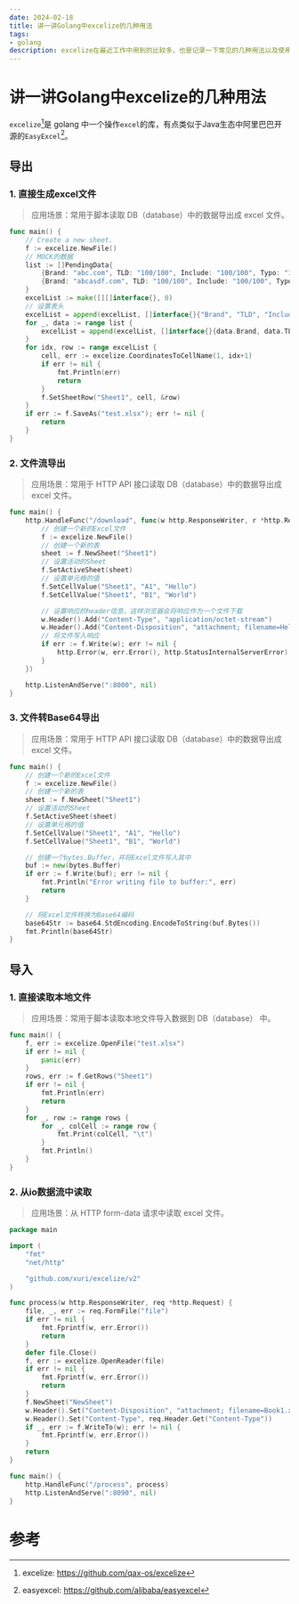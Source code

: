 ```yaml
---
date: 2024-02-18
title: 讲一讲Golang中excelize的几种用法
tags:
- golang
description: excelize在最近工作中用到的比较多，也是记录一下常见的几种用法以及使用场景，也方便以后用的频率少的时候来此查阅。
---
```


# 讲一讲Golang中excelize的几种用法

`excelize`[^1]是 golang 中一个操作`excel`的库，有点类似于Java生态中阿里巴巴开源的`EasyExcel`[^2]。

## 导出

### 1. 直接生成excel文件
> 应用场景：常用于脚本读取 DB（database）中的数据导出成 excel 文件。

```go
func main() {
    // Create a new sheet.
	f := excelize.NewFile()
	// MOCK的数据
	list := []PendingData{
		{Brand: "abc.com", TLD: "100/100", Include: "100/100", Typo: "100/100", Added: "2024-02-17"},
		{Brand: "abcasdf.com", TLD: "100/100", Include: "100/100", Typo: "100/100", Added: "2024-02-17"},
	}
	excelList := make([][]interface{}, 0)
	// 设置表头
	excelList = append(excelList, []interface{}{"Brand", "TLD", "Include", "Typo", "Added"})
	for _, data := range list {
		excelList = append(excelList, []interface{}{data.Brand, data.TLD, data.Include, data.Typo, data.Added})
	}
	for idx, row := range excelList {
		cell, err := excelize.CoordinatesToCellName(1, idx+1)
		if err != nil {
			fmt.Println(err)
			return
		}
		f.SetSheetRow("Sheet1", cell, &row)
	}
	if err := f.SaveAs("test.xlsx"); err != nil {
		return
	}
}
```

### 2. 文件流导出
> 应用场景：常用于 HTTP API 接口读取 DB（database）中的数据导出成 excel 文件。

```go
func main() {
	http.HandleFunc("/download", func(w http.ResponseWriter, r *http.Request) {
		// 创建一个新的Excel文件
		f := excelize.NewFile()
		// 创建一个新的表
		sheet := f.NewSheet("Sheet1")
		// 设置活动的Sheet
		f.SetActiveSheet(sheet)
		// 设置单元格的值
		f.SetCellValue("Sheet1", "A1", "Hello")
		f.SetCellValue("Sheet1", "B1", "World")

		// 设置响应的header信息，这样浏览器会将响应作为一个文件下载
		w.Header().Add("Content-Type", "application/octet-stream")
		w.Header().Add("Content-Disposition", "attachment; filename=HelloWorld.xlsx")
		// 将文件写入响应
		if err := f.Write(w); err != nil {
			http.Error(w, err.Error(), http.StatusInternalServerError)
		}
	})

	http.ListenAndServe(":8000", nil)
}
```

### 3. 文件转Base64导出
> 应用场景：常用于 HTTP API 接口读取 DB（database）中的数据导出成 excel 文件。

```go
func main() {
	// 创建一个新的Excel文件
	f := excelize.NewFile()
	// 创建一个新的表
	sheet := f.NewSheet("Sheet1")
	// 设置活动的Sheet
	f.SetActiveSheet(sheet)
	// 设置单元格的值
	f.SetCellValue("Sheet1", "A1", "Hello")
	f.SetCellValue("Sheet1", "B1", "World")

	// 创建一个bytes.Buffer，并将Excel文件写入其中
	buf := new(bytes.Buffer)
	if err := f.Write(buf); err != nil {
		fmt.Println("Error writing file to buffer:", err)
		return
	}

	// 将Excel文件转换为Base64编码
	base64Str := base64.StdEncoding.EncodeToString(buf.Bytes())
	fmt.Println(base64Str)
}
```

## 导入

### 1. 直接读取本地文件
> 应用场景：常用于脚本读取本地文件导入数据到 DB（database） 中。

```go
func main() {
    f, err := excelize.OpenFile("test.xlsx")
	if err != nil {
		panic(err)
	}
	rows, err := f.GetRows("Sheet1")
	if err != nil {
		fmt.Println(err)
		return
	}
	for _, row := range rows {
		for _, colCell := range row {
			fmt.Print(colCell, "\t")
		}
		fmt.Println()
	}
}
```


### 2. 从io数据流中读取
> 应用场景：从 HTTP form-data 请求中读取 excel 文件。

```go
package main

import (
    "fmt"
    "net/http"

    "github.com/xuri/excelize/v2"
)

func process(w http.ResponseWriter, req *http.Request) {
    file, _, err := req.FormFile("file")
    if err != nil {
        fmt.Fprintf(w, err.Error())
        return
    }
    defer file.Close()
    f, err := excelize.OpenReader(file)
    if err != nil {
        fmt.Fprintf(w, err.Error())
        return
    }
    f.NewSheet("NewSheet")
    w.Header().Set("Content-Disposition", "attachment; filename=Book1.xlsx")
    w.Header().Set("Content-Type", req.Header.Get("Content-Type"))
    if _, err := f.WriteTo(w); err != nil {
        fmt.Fprintf(w, err.Error())
    }
    return
}

func main() {
    http.HandleFunc("/process", process)
    http.ListenAndServe(":8090", nil)
}
```


# 参考
[^1]: excelize: https://github.com/qax-os/excelize
[^2]: easyexcel: https://github.com/alibaba/easyexcel


